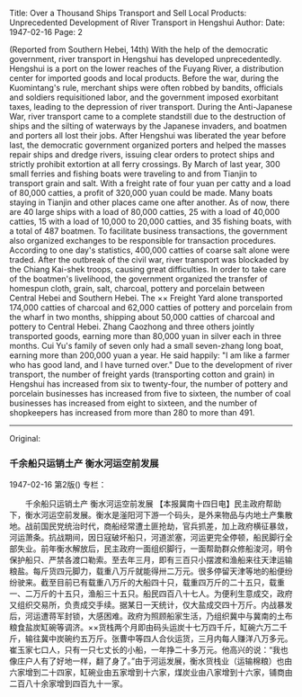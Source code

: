 Title: Over a Thousand Ships Transport and Sell Local Products: Unprecedented Development of River Transport in Hengshui
Author:
Date: 1947-02-16
Page: 2

(Reported from Southern Hebei, 14th) With the help of the democratic government, river transport in Hengshui has developed unprecedentedly. Hengshui is a port on the lower reaches of the Fuyang River, a distribution center for imported goods and local products. Before the war, during the Kuomintang's rule, merchant ships were often robbed by bandits, officials and soldiers requisitioned labor, and the government imposed exorbitant taxes, leading to the depression of river transport. During the Anti-Japanese War, river transport came to a complete standstill due to the destruction of ships and the silting of waterways by the Japanese invaders, and boatmen and porters all lost their jobs. After Hengshui was liberated the year before last, the democratic government organized porters and helped the masses repair ships and dredge rivers, issuing clear orders to protect ships and strictly prohibit extortion at all ferry crossings. By March of last year, 300 small ferries and fishing boats were traveling to and from Tianjin to transport grain and salt. With a freight rate of four yuan per catty and a load of 80,000 catties, a profit of 320,000 yuan could be made. Many boats staying in Tianjin and other places came one after another. As of now, there are 40 large ships with a load of 80,000 catties, 25 with a load of 40,000 catties, 15 with a load of 10,000 to 20,000 catties, and 35 fishing boats, with a total of 487 boatmen. To facilitate business transactions, the government also organized exchanges to be responsible for transaction procedures. According to one day's statistics, 400,000 catties of coarse salt alone were traded. After the outbreak of the civil war, river transport was blockaded by the Chiang Kai-shek troops, causing great difficulties. In order to take care of the boatmen's livelihood, the government organized the transfer of homespun cloth, grain, salt, charcoal, pottery and porcelain between Central Hebei and Southern Hebei. The ×× Freight Yard alone transported 174,000 catties of charcoal and 62,000 catties of pottery and porcelain from the wharf in two months, shipping about 50,000 catties of charcoal and pottery to Central Hebei. Zhang Caozhong and three others jointly transported goods, earning more than 80,000 yuan in silver each in three months. Cui Yu's family of seven only had a small seven-zhang long boat, earning more than 200,000 yuan a year. He said happily: "I am like a farmer who has good land, and I have turned over." Due to the development of river transport, the number of freight yards (transporting cotton and grain) in Hengshui has increased from six to twenty-four, the number of pottery and porcelain businesses has increased from five to sixteen, the number of coal businesses has increased from eight to sixteen, and the number of shopkeepers has increased from more than 280 to more than 491.



<hr /> 

Original: 


### 千余船只运销土产  衡水河运空前发展

1947-02-16
第2版()
专栏：

　　千余船只运销土产
    衡水河运空前发展
    【本报冀南十四日电】民主政府帮助下，衡水河运空前发展。衡水是滏阳河下游一个码头，是外来物品与内地土产集散地。战前国民党统治时代，商船经常遭土匪抢劫，官兵抓差，加上政府横征暴敛，河运萧条。抗战期间，因日寇破坏船只，河道淤塞，河运更完全停顿，船民脚行全部失业。前年衡水解放后，民主政府一面组织脚行，一面帮助群众修船浚河，明令保护船只、严禁各渡口勒索。至去年三月，即有三百只小摆渡和渔船来往天津运输粮盐。每斤货四元脚力，载重八万斤就能得卅二万元。很多停留天津等地的船便纷纷驶来。截至目前已有载重八万斤的大船四十只，载重四万斤的二十五只，载重一、二万斤的十五只，渔船三十五只。船民四百八十七人。为便利生意成交，政府又组织交易所，负责成交手续。据某日一天统计，仅大盐成交四十万斤。内战暴发后，河运遭蒋军封锁，大感困难。政府为照顾船家生活，乃组织冀中与冀南的土布粮食盐炭缸碗等调济。××货栈两个月即由码头运炭十七万四千斤，缸碗六万二千斤，输往冀中炭碗约五万斤。张曹中等四人合伙运货，三月内每人赚洋八万多元。崔玉家七口人，只有一只七丈长的小船，一年挣二十多万元。他高兴的说：“我也像庄户人有了好地一样，翻了身了。”由于河运发展，衡水货栈业（运输棉粮）也由六家增到二十四家，缸碗业由五家增到十六家，煤炭业由八家增到十六家，铺商由二百八十余家增到四百九十一家。
